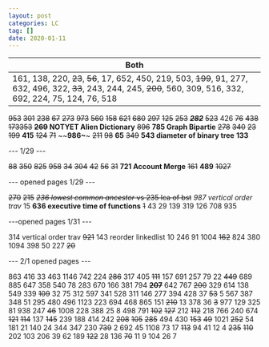 ```yaml
---
layout: post
categories: LC
tag: []
date: 2020-01-11
---
```


| Both                                                         |
| ------------------------------------------------------------ |
| 161, 138, 220, ~~23~~, ~~56~~, 17, 652, 450, 219, 503, ~~199~~, 91, 277, 632, 496, 322, ~~33~~, 243, 244, 245, ~~200~~, 560, 309, 516, 332, 692, 224, 75, 124, 76, 518 |

~~953~~
~~301~~
~~238~~
~~67~~
~~273~~
~~973~~
~~560~~
~~158~~
~~621~~
~~680~~
~~297~~
~~125~~
~~253~~
~~***282***~~
~~523~~
426
~~76~~
~~438~~
~~173353~~
**~~269~~ NOTYET Alien Dictionary**
~~896~~
**785 Graph Bipartie**
~~278~~
~~340~~
~~23~~
~~199~~
**415**
~~124~~
~~71~~
~~**986~**~
~~211~~
~~98~~
**65**
~~349~~
**543 diameter of binary tree**
**133**

--- 1/29 ---

~~88~~
~~350~~
~~825~~
~~958~~
~~34~~
~~304~~
~~42~~
~~56~~
~~31~~
**721 Account Merge**
~~161~~
**489**
~~1027~~

--- opened pages 1/29 --- 

~~270~~
~~215~~
~~*236 lowest common ancestor* vs 235 lca of bst~~
*987 vertical order trav* 
15
**636 executive time of functions**
~~1~~
43
29
139
319
126
708
935



---opened pages 1/31 ---

314 vertical order trav
~~921~~
143 reorder linkedlist
10
246
91
1004
~~162~~
824
380
1094
398
50
227
~~20~~

--- 2/1 opened pages --- 

863
416
33
463
1146
742
224
~~286~~
317
405
~~111~~
157
691
257
79
22
~~449~~
689
885
647
358
540
78
283
670
166
381
794
**~~207~~**
642
767
~~200~~
329
614
138
549
339
~~109~~
32
75
312
597
341
528
311
146
277
394
428
37
~~53~~
5
567
387
348
51
295
480
496
1123
223
694
468
865
151
~~210~~
13
378
36
~~3~~
977
129
325
81
938
247
~~46~~
1008
228
388
25
8
498
791
~~102~~
~~127~~
212
~~112~~
218
766
240
674
~~121~~
~~114~~
137
~~145~~
239
188
414
242
~~208~~
~~105~~
~~285~~
494
430
~~153~~
~~49~~
1021
~~252~~
54
181
21
140
24
344
347
230
~~739~~
2
692
45
1108
73
17
~~113~~
94
41
12
4
~~235~~
~~110~~
202
103
206
39
62
189
~~122~~
28
136
~~70~~
11
9
104
26
7



